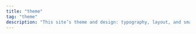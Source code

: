 ```yaml
---
title: "theme"
tag: "theme"
description: "This site’s theme and design: typography, layout, and small improvements that make content easier to read."
---
```

